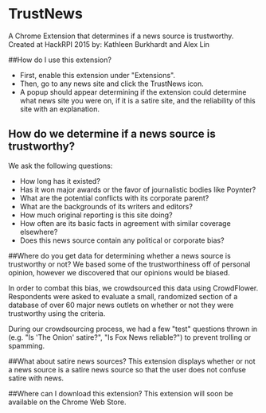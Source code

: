 # TrustNews
A Chrome Extension that determines if a news source is trustworthy.
Created at HackRPI 2015 by: Kathleen Burkhardt and Alex Lin

##How do I use this extension?
* First, enable this extension under "Extensions".
* Then, go to any news site and click the TrustNews icon.
* A popup should appear determining if the extension could determine what news site you were on, if it is a satire site, and the reliability of this site with an explanation.

## How do we determine if a news source is trustworthy?
We ask the following questions:
* How long has it existed?
* Has it won major awards or the favor of journalistic bodies like Poynter?
* What are the potential conflicts with its corporate parent?
* What are the backgrounds of its writers and editors?
* How much original reporting is this site doing?
* How often are its basic facts in agreement with similar coverage elsewhere?
* Does this news source contain any political or corporate bias?

##Where do you get data for determining whether a news source is trustworthy or not?
We based some of the trustworthiness off of personal opinion, however we discovered that our opinions would be biased.

In order to combat this bias, we crowdsourced this data using CrowdFlower. Respondents were asked to evaluate a small, randomized section of a database of over 60 major news outlets on whether or not they were trustworthy using the criteria.

During our crowdsourcing process, we had a few "test" questions thrown in (e.g. "Is 'The Onion' satire?", "Is Fox News reliable?") to prevent trolling or spamming.

##What about satire news sources?
This extension displays whether or not a news source is a satire news source so that the user does not confuse satire with news.

##Where can I download this extension?
This extension will soon be available on the Chrome Web Store.
